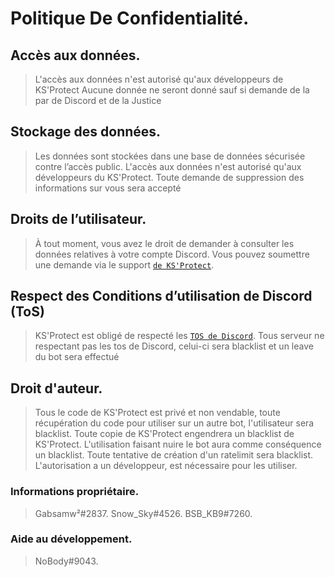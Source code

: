 # Politique De Confidentialité.

 ## Accès aux données.
> L'accès aux données n'est autorisé qu'aux développeurs de KS'Protect 
> Aucune donnée ne seront donné sauf si demande de la par de Discord et de la Justice 

## Stockage des données.
> Les données sont stockées dans une base de données sécurisée contre l’accès public.
> L'accès aux données n'est autorisé qu'aux développeurs du KS'Protect.
> Toute demande de suppression des informations sur vous sera accepté


## Droits de l’utilisateur.
> À tout moment, vous avez le droit de demander à consulter les données relatives à votre compte Discord.
> Vous pouvez soumettre une demande via le support [`de KS'Protect`](https://discord.gg/5ANS9B2ySw).

## Respect des Conditions d’utilisation de Discord (ToS)
> KS'Protect est obligé de respecté les [`TOS de Discord`](https://discord.com/terms).
> Tous serveur ne respectant pas les tos de Discord, celui-ci sera blacklist et un leave du bot sera effectué

## Droit d'auteur.
> Tous le code de KS'Protect est privé et non vendable, toute récupération du code pour utiliser sur un autre bot, l'utilisateur sera blacklist.
> Toute copie de KS'Protect engendrera un blacklist de KS'Protect.
> L'utilisation faisant nuire le bot aura comme conséquence un blacklist.
> Toute tentative de création d'un ratelimit sera blacklist.
> L'autorisation a un développeur, est nécessaire pour les utiliser.

### Informations propriétaire.
> Gabsamw²#2837.
> Snow_Sky#4526.
> BSB_KB9#7260.

### Aide au développement.
> NoBody#9043.

